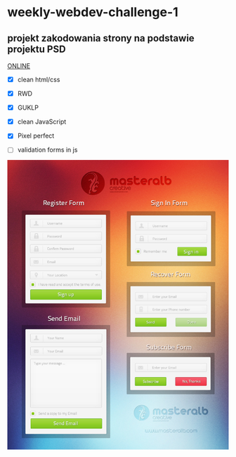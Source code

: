 # weekly-webdev-challenge-1
## projekt zakodowania strony na podstawie projektu PSD
[ONLINE](https://michalwr88.github.io/weekly-webdev-challenge-1)

- [x] clean html/css 
- [x] RWD
- [x] GUKLP 
- [x] clean JavaScript
- [x] Pixel perfect
- [ ] validation forms in js

 
![source jpg](/source/1.jpg)
